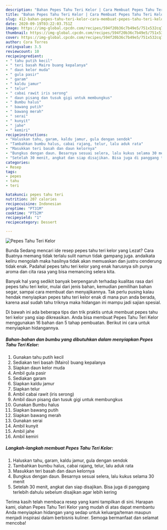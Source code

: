 ```yaml
---
description: "Bahan Pepes Tahu Teri Kelor | Cara Membuat Pepes Tahu Teri Kelor Yang Enak dan Simpel"
title: "Bahan Pepes Tahu Teri Kelor | Cara Membuat Pepes Tahu Teri Kelor Yang Enak dan Simpel"
slug: 412-bahan-pepes-tahu-teri-kelor-cara-membuat-pepes-tahu-teri-kelor-yang-enak-dan-simpel
date: 2020-09-19T03:22:03.751Z
image: https://img-global.cpcdn.com/recipes/594f20b36c7b49e5/751x532cq70/pepes-tahu-teri-kelor-foto-resep-utama.jpg
thumbnail: https://img-global.cpcdn.com/recipes/594f20b36c7b49e5/751x532cq70/pepes-tahu-teri-kelor-foto-resep-utama.jpg
cover: https://img-global.cpcdn.com/recipes/594f20b36c7b49e5/751x532cq70/pepes-tahu-teri-kelor-foto-resep-utama.jpg
author: Cora Torres
ratingvalue: 3.5
reviewcount: 10
recipeingredient:
- " tahu putih kecil"
- " teri basah Mairo buang kepalanya"
- " daun kelor muda"
- " gula pasir"
- " garam"
- " kaldu jamur"
- " telur"
- " cabai rawit iris serong"
- " daun pisang dan tusuk gigi untuk membungkus"
- " Bumbu halus"
- " bawang putih"
- " bawang merah"
- " serai"
- " kunyit"
- " jahe"
- " kemiri"
recipeinstructions:
- "Haluskan tahu, garam, kaldu jamur, gula dengan sendok"
- "Tambahkan bumbu halus, cabai rajang, telur, lalu aduk rata"
- "Masukkan teri basah dan daun kelornya"
- "Bungkus dengan daun. Besarnya sesuai selera, lalu kukus selama 30 menit"
- "Setelah 30 menit, angkat dan siap disajikan. Bisa juga di panggang terlebih dahulu sebelum disajikan agar lebih kering"
categories:
- Resep
tags:
- pepes
- tahu
- teri

katakunci: pepes tahu teri 
nutrition: 207 calories
recipecuisine: Indonesian
preptime: "PT31M"
cooktime: "PT52M"
recipeyield: "1"
recipecategory: Dessert

---
```



![Pepes Tahu Teri Kelor](https://img-global.cpcdn.com/recipes/594f20b36c7b49e5/751x532cq70/pepes-tahu-teri-kelor-foto-resep-utama.jpg)

Bunda Sedang mencari ide resep pepes tahu teri kelor yang Lezat? Cara Buatnya memang tidak terlalu sulit namun tidak gampang juga. andaikata keliru mengolah maka hasilnya tidak akan memuaskan dan justru cenderung tidak enak. Padahal pepes tahu teri kelor yang enak harusnya sih punya aroma dan cita rasa yang bisa memancing selera kita.

Banyak hal yang sedikit banyak berpengaruh terhadap kualitas rasa dari pepes tahu teri kelor, mulai dari jenis bahan, kemudian pemilihan bahan segar, sampai cara membuat dan menyajikannya. Tak perlu pusing kalau hendak menyiapkan pepes tahu teri kelor enak di mana pun anda berada, karena asal sudah tahu triknya maka hidangan ini mampu jadi sajian spesial.




Di bawah ini ada beberapa tips dan trik praktis untuk membuat pepes tahu teri kelor yang siap dikreasikan. Anda bisa membuat Pepes Tahu Teri Kelor menggunakan 16 bahan dan 5 tahap pembuatan. Berikut ini cara untuk menyiapkan hidangannya.

<!--inarticleads1-->

##### Bahan-bahan dan bumbu yang dibutuhkan dalam menyiapkan Pepes Tahu Teri Kelor:

1. Gunakan  tahu putih kecil
1. Sediakan  teri basah (Mairo) buang kepalanya
1. Siapkan  daun kelor muda
1. Ambil  gula pasir
1. Sediakan  garam
1. Siapkan  kaldu jamur
1. Siapkan  telur
1. Ambil  cabai rawit (iris serong)
1. Ambil  daun pisang dan tusuk gigi untuk membungkus
1. Gunakan  Bumbu halus
1. Siapkan  bawang putih
1. Siapkan  bawang merah
1. Gunakan  serai
1. Ambil  kunyit
1. Ambil  jahe
1. Ambil  kemiri




<!--inarticleads2-->

##### Langkah-langkah membuat Pepes Tahu Teri Kelor:

1. Haluskan tahu, garam, kaldu jamur, gula dengan sendok
1. Tambahkan bumbu halus, cabai rajang, telur, lalu aduk rata
1. Masukkan teri basah dan daun kelornya
1. Bungkus dengan daun. Besarnya sesuai selera, lalu kukus selama 30 menit
1. Setelah 30 menit, angkat dan siap disajikan. Bisa juga di panggang terlebih dahulu sebelum disajikan agar lebih kering




Terima kasih telah membaca resep yang kami tampilkan di sini. Harapan kami, olahan Pepes Tahu Teri Kelor yang mudah di atas dapat membantu Anda menyiapkan hidangan yang sedap untuk keluarga/teman maupun menjadi inspirasi dalam berbisnis kuliner. Semoga bermanfaat dan selamat mencoba!
